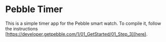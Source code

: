 # Pebble Timer

This is a simple timer app for the Pebble smart watch. To compile it,
follow the instructions
[https://developer.getpebble.com/1/01_GetStarted/01_Step_3](here).

